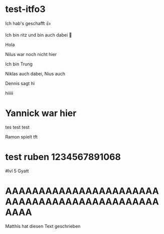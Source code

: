 # test-itfo3

Ich hab's geschafft 👍

Ich bin ritz und bin auch dabei 🥸

Hola

Nilus war noch nicht hier

Ich bin Trung

Niklas auch dabei, Nius auch

Dennis sagt hi

hiiiii

# Yannick war hier
tes test test

Ramon spielt tft
# test ruben 1234567891068

#lvl 5 Gyatt
# AAAAAAAAAAAAAAAAAAAAAAAAAAAAAAAAAAAAAAAAAAAAAAAAAA


Matthis hat diesen Text geschrieben